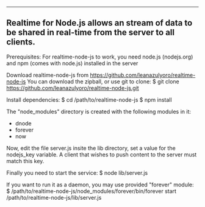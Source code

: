 --------------------------------------------------------------------------------------------------------
Realtime for Node.js allows an stream of data to be shared in real-time from the server to all clients.
--------------------------------------------------------------------------------------------------------

Prerequisites:
For realtime-node-js to work, you need node.js (nodejs.org) and npm (comes with node.js) installed in the server

Download realtime-node-js from https://github.com/leanazulyoro/realtime-node-js
You can download the zipball, or use git to clone:
$ git clone https://github.com/leanazulyoro/realtime-node-js.git

Install dependencies:
$ cd /path/to/realtime-node-js
$ npm install

The "node_modules" directory is created with the following modules in it:
- dnode
- forever
- now

Now, edit the file server.js insite the lib directory, set a value for the nodejs_key variable.
A client that wishes to push content to the server must match this key.

Finally you need to start the service:
$ node lib/server.js

If you want to run it as a daemon, you may use provided "forever" module:
$ /path/to/realtime-node-js/node_modules/forever/bin/forever start /path/to/realtime-node-js/lib/server.js

